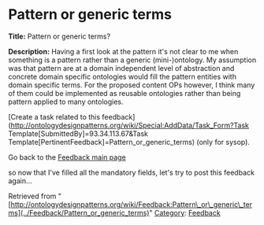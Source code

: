#  Pattern or generic terms


__Title:__ Pattern or generic terms?


__Description:__ Having a first look at the pattern it's not clear to me when something is a pattern rather than a generic (mini-)ontology. My assumption was that pattern are at a domain independent level of abstraction and concrete domain specific ontologies would fill the pattern entities with domain specific terms. For the proposed content OPs however, I think many of them could be implemented as reusable ontologies rather than being pattern applied to many ontologies. 


  




[Create a task related to this feedback](http://ontologydesignpatterns.org/wiki/Special:AddData/Task_Form?Task Template[SubmittedBy]=93.34.113.67&Task Template[PertinentFeedback]=Pattern_or_generic_terms) (only for sysop).


  



Go back to the  [Feedback main page](../Feedback/Main "Feedback:Main")


so now that I've filled all the mandatory fields, let's try to post this feedback again...





Retrieved from "[http://ontologydesignpatterns.org/wiki/Feedback:Pattern\_or\_generic\_terms](../Feedback/Pattern_or_generic_terms)"
 [Category](http://ontologydesignpatterns.org/wiki/Special:Categories "Special:Categories"): [Feedback](../Category/Feedback "Category:Feedback")